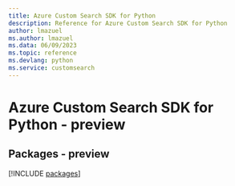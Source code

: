 ```yaml
---
title: Azure Custom Search SDK for Python
description: Reference for Azure Custom Search SDK for Python
author: lmazuel
ms.author: lmazuel
ms.data: 06/09/2023
ms.topic: reference
ms.devlang: python
ms.service: customsearch
---
```

# Azure Custom Search SDK for Python - preview
## Packages - preview
[!INCLUDE [packages](custom-search-index.md)]